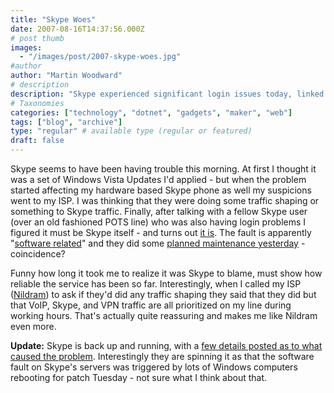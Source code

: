 ```yaml
---
title: "Skype Woes"
date: 2007-08-16T14:37:56.000Z
# post thumb
images:
  - "/images/post/2007-skype-woes.jpg"
#author
author: "Martin Woodward"
# description
description: "Skype experienced significant login issues today, linked to a server software fault exacerbated by Windows updates, but it's now resolved."
# Taxonomies
categories: ["technology", "dotnet", "gadgets", "maker", "web"]
tags: ["blog", "archive"]
type: "regular" # available type (regular or featured)
draft: false
---
```


Skype seems to have been having trouble this morning. At first I thought it was a set of Windows Vista Updates I'd applied - but when the problem started affecting my hardware based Skype phone as well my suspicions went to my ISP. I was thinking that they were doing some traffic shaping or something to Skype traffic. Finally, after talking with a fellow Skype user (over an old fashioned POTS line) who was also having login problems I figured it must be Skype itself - and turns out [it is](http://heartbeat.skype.com/2007/08/problems_with_skype_login.html). The fault is apparently "[software related](http://heartbeat.skype.com/2007/08/problems_with_skype_login.html)" and they did some [planned maintenance yesterday](http://heartbeat.skype.com/2007/08/planned_maintenance_on_15th_of.html) - coincidence?

Funny how long it took me to realize it was Skype to blame, must show how reliable the service has been so far. Interestingly, when I called my ISP ([Nildram](http://www.nildram.net/)) to ask if they'd did any traffic shaping they said that they did but that VoIP, Skype, and VPN traffic are all prioritized on my line during working hours. That's actually quite reassuring and makes me like Nildram even more.

**Update:** Skype is back up and running, with a [few details posted as to what caused the problem](http://heartbeat.skype.com/2007/08/what_happened_on_august_16.html). Interestingly they are spinning it as that the software fault on Skype's servers was triggered by lots of Windows computers rebooting for patch Tuesday - not sure what I think about that.
